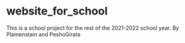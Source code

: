 # website_for_school
This is a school project for the rest of the 2021-2022 school year.
By Plamenstain and PeshoGirata